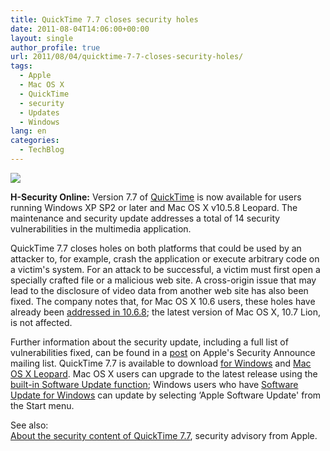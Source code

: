 ```yaml
---
title: QuickTime 7.7 closes security holes
date: 2011-08-04T14:06:00+00:00
layout: single
author_profile: true
url: 2011/08/04/quicktime-7-7-closes-security-holes/
tags:
  - Apple
  - Mac OS X
  - QuickTime
  - security
  - Updates
  - Windows
lang: en
categories: 
  - TechBlog
---
```

[![](http://1.bp.blogspot.com/-c_i3xoOcbiI/TjqgHJPa23I/AAAAAAAAD8Q/d-jgLK-50cI/s1600/quicktime_logo_txt200-56bc9f4a22d1598c.png)](http://1.bp.blogspot.com/-c_i3xoOcbiI/TjqgHJPa23I/AAAAAAAAD8Q/d-jgLK-50cI/s1600/quicktime_logo_txt200-56bc9f4a22d1598c.png)

**H-Security Online:** Version 7.7 of [QuickTime](http://www.apple.com/quicktime/) is now available for users running Windows XP SP2 or later and Mac OS X v10.5.8 Leopard. The maintenance and security update addresses a total of 14 security vulnerabilities in the multimedia application.

QuickTime 7.7 closes holes on both platforms that could be used by an attacker to, for example, crash the application or execute arbitrary code on a victim's system. For an attack to be successful, a victim must first open a specially crafted file or a malicious web site. A cross-origin issue that may lead to the disclosure of video data from another web site has also been fixed. The company notes that, for Mac OS X 10.6 users, these holes have already been [addressed in 10.6.8](http://www.h-online.com/news/item/Apple-releases-Mac-OS-X-10-6-8-1267147.html); the latest version of Mac OS X, 10.7 Lion, is not affected.

Further information about the security update, including a full list of vulnerabilities fixed, can be found in a [post](http://lists.apple.com/archives/Security-announce/2011/Aug/msg00000.html) on Apple's Security Announce mailing list. QuickTime 7.7 is available to download [for Windows](http://support.apple.com/kb/DL837) and [Mac OS X Leopard](http://support.apple.com/kb/DL761). Mac OS X users can upgrade to the latest release using the [built-in Software Update function](http://support.apple.com/kb/HT1338?viewlocale=en_US); Windows users who have [Software Update for Windows](http://support.apple.com/kb/HT2305) can update by selecting ‘Apple Software Update' from the Start menu.

See also:  
[About the security content of QuickTime 7.7](http://support.apple.com/kb/HT4826), security advisory from Apple.
